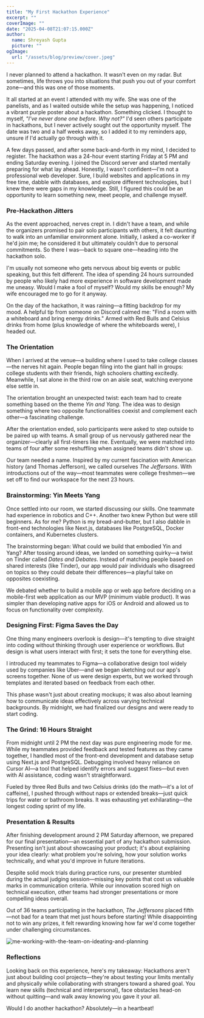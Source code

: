 ```yaml
---
title: "My First Hackathon Experience"
excerpt: ""
coverImage: ""
date: "2025-04-08T21:07:15.000Z"
author:
  name: Shreyash Gupta
  picture: ""
ogImage:
  url: "/assets/blog/preview/cover.jpeg"
---
```


I never planned to attend a hackathon. It wasn't even on my radar. But sometimes, life throws you into situations that push you out of your comfort zone—and this was one of those moments.

It all started at an event I attended with my wife. She was one of the panelists, and as I waited outside while the setup was happening, I noticed a vibrant purple poster about a hackathon. Something clicked. I thought to myself, *"I've never done one before. Why not?"* I'd seen others participate in hackathons, but I never actively sought out the opportunity myself. The date was two and a half weeks away, so I added it to my reminders app, unsure if I'd actually go through with it.

A few days passed, and after some back-and-forth in my mind, I decided to register. The hackathon was a 24-hour event starting Friday at 5 PM and ending Saturday evening. I joined the Discord server and started mentally preparing for what lay ahead. Honestly, I wasn't confident—I'm not a professional web developer. Sure, I build websites and applications in my free time, dabble with databases, and explore different technologies, but I knew there were gaps in my knowledge. Still, I figured this could be an opportunity to learn something new, meet people, and challenge myself.

### Pre-Hackathon Jitters

As the event approached, nerves crept in. I didn't have a team, and while the organizers promised to pair solo participants with others, it felt daunting to walk into an unfamiliar environment alone. Initially, I asked a co-worker if he'd join me; he considered it but ultimately couldn't due to personal commitments. So there I was—back to square one—heading into the hackathon solo.

I'm usually not someone who gets nervous about big events or public speaking, but this felt different. The idea of spending 24 hours surrounded by people who likely had more experience in software development made me uneasy. Would I make a fool of myself? Would my skills be enough? My wife encouraged me to go for it anyway.

On the day of the hackathon, it was raining—a fitting backdrop for my mood. A helpful tip from someone on Discord calmed me: "Find a room with a whiteboard and bring energy drinks." Armed with Red Bulls and Celsius drinks from home (plus knowledge of where the whiteboards were), I headed out.

### The Orientation

When I arrived at the venue—a building where I used to take college classes—the nerves hit again. People began filing into the giant hall in groups: college students with their friends, high schoolers chatting excitedly. Meanwhile, I sat alone in the third row on an aisle seat, watching everyone else settle in.

The orientation brought an unexpected twist: each team had to create something based on the theme *Yin and Yang*. The idea was to design something where two opposite functionalities coexist and complement each other—a fascinating challenge.

After the orientation ended, solo participants were asked to step outside to be paired up with teams. A small group of us nervously gathered near the organizer—clearly all first-timers like me. Eventually, we were matched into teams of four after some reshuffling when assigned teams didn't show up.

Our team needed a name. Inspired by my current fascination with American history (and Thomas Jefferson), we called ourselves *The Jeffersons*. With introductions out of the way—most teammates were college freshmen—we set off to find our workspace for the next 23 hours.

### Brainstorming: Yin Meets Yang

Once settled into our room, we started discussing our skills. One teammate had experience in robotics and C++. Another two knew Python but were still beginners. As for me? Python is my bread-and-butter, but I also dabble in front-end technologies like Next.js, databases like PostgreSQL, Docker containers, and Kubernetes clusters.

The brainstorming began: What could we build that embodied Yin and Yang? After tossing around ideas, we landed on something quirky—a twist on Tinder called *Dates and Debates*. Instead of matching people based on shared interests (like Tinder), our app would pair individuals who disagreed on topics so they could debate their differences—a playful take on opposites coexisting.

We debated whether to build a mobile app or web app before deciding on a mobile-first web application as our MVP (minimum viable product). It was simpler than developing native apps for iOS or Android and allowed us to focus on functionality over complexity.

### Designing First: Figma Saves the Day

One thing many engineers overlook is design—it's tempting to dive straight into coding without thinking through user experience or workflows. But design is what users interact with first; it sets the tone for everything else.

I introduced my teammates to Figma—a collaborative design tool widely used by companies like Uber—and we began sketching out our app's screens together. None of us were design experts, but we worked through templates and iterated based on feedback from each other.

This phase wasn't just about creating mockups; it was also about learning how to communicate ideas effectively across varying technical backgrounds. By midnight, we had finalized our designs and were ready to start coding.

### The Grind: 16 Hours Straight

From midnight until 2 PM the next day was pure engineering mode for me. While my teammates provided feedback and tested features as they came together, I handled most of the front-end development and database setup using Next.js and PostgreSQL. Debugging involved heavy reliance on Cursor AI—a tool that helped identify errors and suggest fixes—but even with AI assistance, coding wasn't straightforward.

Fueled by three Red Bulls and two Celsius drinks (do the math—it's a lot of caffeine), I pushed through without naps or extended breaks—just quick trips for water or bathroom breaks. It was exhausting yet exhilarating—the longest coding sprint of my life.

### Presentation & Results

After finishing development around 2 PM Saturday afternoon, we prepared for our final presentation—an essential part of any hackathon submission. Presenting isn't just about showcasing your product; it's about explaining your idea clearly: what problem you're solving, how your solution works technically, and what you'd improve in future iterations.

Despite solid mock trials during practice runs, our presenter stumbled during the actual judging session—missing key points that cost us valuable marks in communication criteria. While our innovation scored high on technical execution, other teams had stronger presentations or more compelling ideas overall.

Out of 36 teams participating in the hackathon, *The Jeffersons* placed fifth—not bad for a team that met just hours before starting! While disappointing not to win any prizes, it felt rewarding knowing how far we'd come together under challenging circumstances.

![me-working-with-the-team-on-ideating-and-planning](https://sieptbuqrgwdpgvaynlm.supabase.co/storage/v1/object/public/gif//My%20First%20Hackathon%20Experience.webp)

### Reflections

Looking back on this experience, here's my takeaway: Hackathons aren't just about building cool projects—they're about testing your limits mentally and physically while collaborating with strangers toward a shared goal. You learn new skills (technical and interpersonal), face obstacles head-on without quitting—and walk away knowing you gave it your all.

Would I do another hackathon? Absolutely—in a heartbeat! 